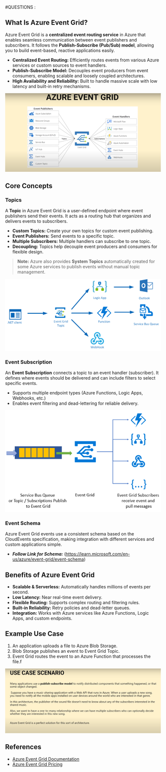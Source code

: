 #QUESTIONS :

## What Is Azure Event Grid?

Azure Event Grid is a **centralized event routing service** in Azure that enables seamless communication between event publishers and subscribers. It follows the **Publish-Subscribe (Pub/Sub) model**, allowing you to build event-based, reactive applications easily.

- **Centralized Event Routing:** Efficiently routes events from various Azure services or custom sources to event handlers.
- **Publish-Subscribe Model:** Decouples event producers from event consumers, enabling scalable and loosely coupled architectures.
- **High Availability and Reliability:** Built to handle massive scale with low latency and built-in retry mechanisms.

![Azure Event Grid](./images/Azure-Event-Grid.png)


## Core Concepts

### Topics

A **Topic** in Azure Event Grid is a user-defined endpoint where event publishers send their events. It acts as a routing hub that organizes and delivers events to subscribers.

- **Custom Topics:** Create your own topics for custom event publishing.
- **Event Publishers:** Send events to a specific topic.
- **Multiple Subscribers:** Multiple handlers can subscribe to one topic.
- **Decoupling:** Topics help decouple event producers and consumers for flexible design.

> **Note:** Azure also provides **System Topics** automatically created for some Azure services to publish events without manual topic management.

![Azure Event Grid Topics](./images/Azure-Event-Grid-Topics.png)


### Event Subscription

An **Event Subscription** connects a topic to an event handler (subscriber). It defines where events should be delivered and can include filters to select specific events.

- Supports multiple endpoint types (Azure Functions, Logic Apps, Webhooks, etc.)
- Enables event filtering and dead-lettering for reliable delivery.

![Azure Event Grid Subscription](./images/Azure-Event-Grid-Subscription.png)


### Event Schema

Azure Event Grid events use a consistent schema based on the CloudEvents specification, making integration with different services and custom applications simple.

- ***Follow Link for Schema:*** (https://learn.microsoft.com/en-us/azure/event-grid/event-schema)


## Benefits of Azure Event Grid

- **Scalable & Serverless:** Automatically handles millions of events per second.
- **Low Latency:** Near real-time event delivery.
- **Flexible Routing:** Supports complex routing and filtering rules.
- **Built-in Reliability:** Retry policies and dead-letter queues.
- **Integration:** Works with Azure services like Azure Functions, Logic Apps, and custom endpoints.


## Example Use Case

1. An application uploads a file to Azure Blob Storage.
2. Blob Storage publishes an event to Event Grid Topic.
3. Event Grid routes the event to an Azure Function that processes the file.f

![Diagram for USE CASE](./images/Use-Case.png)

## References

- [Azure Event Grid Documentation](https://learn.microsoft.com/en-us/azure/event-grid/)
- [Azure Event Grid Pricing](https://azure.microsoft.com/en-us/pricing/details/event-grid/)
